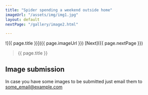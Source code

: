 ```yaml
---
title: "Spider spending a weekend outside home"
imageUrl: "/assets/img/img1.jpg"
layout: default
nextPage: "/gallery/image2.html"

---
```


![{{ page.title }}]({{ page.imageUrl }}) [Next]({{ page.nextPage }})
> {{ page.title }}



## Image submission

In case you have some images to be submitted just email them to some_email@example.com
